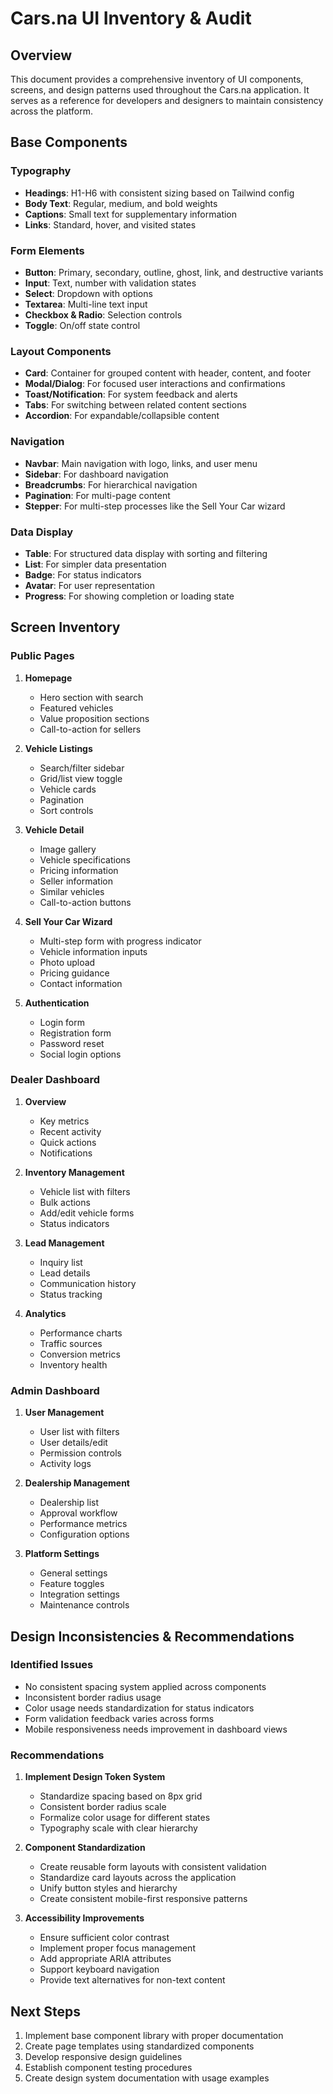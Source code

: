 # Cars.na UI Inventory & Audit

## Overview
This document provides a comprehensive inventory of UI components, screens, and design patterns used throughout the Cars.na application. It serves as a reference for developers and designers to maintain consistency across the platform.

## Base Components

### Typography
- **Headings**: H1-H6 with consistent sizing based on Tailwind config
- **Body Text**: Regular, medium, and bold weights
- **Captions**: Small text for supplementary information
- **Links**: Standard, hover, and visited states

### Form Elements
- **Button**: Primary, secondary, outline, ghost, link, and destructive variants
- **Input**: Text, number with validation states
- **Select**: Dropdown with options
- **Textarea**: Multi-line text input
- **Checkbox & Radio**: Selection controls
- **Toggle**: On/off state control

### Layout Components
- **Card**: Container for grouped content with header, content, and footer
- **Modal/Dialog**: For focused user interactions and confirmations
- **Toast/Notification**: For system feedback and alerts
- **Tabs**: For switching between related content sections
- **Accordion**: For expandable/collapsible content

### Navigation
- **Navbar**: Main navigation with logo, links, and user menu
- **Sidebar**: For dashboard navigation
- **Breadcrumbs**: For hierarchical navigation
- **Pagination**: For multi-page content
- **Stepper**: For multi-step processes like the Sell Your Car wizard

### Data Display
- **Table**: For structured data display with sorting and filtering
- **List**: For simpler data presentation
- **Badge**: For status indicators
- **Avatar**: For user representation
- **Progress**: For showing completion or loading state

## Screen Inventory

### Public Pages
1. **Homepage**
   - Hero section with search
   - Featured vehicles
   - Value proposition sections
   - Call-to-action for sellers

2. **Vehicle Listings**
   - Search/filter sidebar
   - Grid/list view toggle
   - Vehicle cards
   - Pagination
   - Sort controls

3. **Vehicle Detail**
   - Image gallery
   - Vehicle specifications
   - Pricing information
   - Seller information
   - Similar vehicles
   - Call-to-action buttons

4. **Sell Your Car Wizard**
   - Multi-step form with progress indicator
   - Vehicle information inputs
   - Photo upload
   - Pricing guidance
   - Contact information

5. **Authentication**
   - Login form
   - Registration form
   - Password reset
   - Social login options

### Dealer Dashboard
1. **Overview**
   - Key metrics
   - Recent activity
   - Quick actions
   - Notifications

2. **Inventory Management**
   - Vehicle list with filters
   - Bulk actions
   - Add/edit vehicle forms
   - Status indicators

3. **Lead Management**
   - Inquiry list
   - Lead details
   - Communication history
   - Status tracking

4. **Analytics**
   - Performance charts
   - Traffic sources
   - Conversion metrics
   - Inventory health

### Admin Dashboard
1. **User Management**
   - User list with filters
   - User details/edit
   - Permission controls
   - Activity logs

2. **Dealership Management**
   - Dealership list
   - Approval workflow
   - Performance metrics
   - Configuration options

3. **Platform Settings**
   - General settings
   - Feature toggles
   - Integration settings
   - Maintenance controls

## Design Inconsistencies & Recommendations

### Identified Issues
- No consistent spacing system applied across components
- Inconsistent border radius usage
- Color usage needs standardization for status indicators
- Form validation feedback varies across forms
- Mobile responsiveness needs improvement in dashboard views

### Recommendations
1. **Implement Design Token System**
   - Standardize spacing based on 8px grid
   - Consistent border radius scale
   - Formalize color usage for different states
   - Typography scale with clear hierarchy

2. **Component Standardization**
   - Create reusable form layouts with consistent validation
   - Standardize card layouts across the application
   - Unify button styles and hierarchy
   - Create consistent mobile-first responsive patterns

3. **Accessibility Improvements**
   - Ensure sufficient color contrast
   - Implement proper focus management
   - Add appropriate ARIA attributes
   - Support keyboard navigation
   - Provide text alternatives for non-text content

## Next Steps
1. Implement base component library with proper documentation
2. Create page templates using standardized components
3. Develop responsive design guidelines
4. Establish component testing procedures
5. Create design system documentation with usage examples
